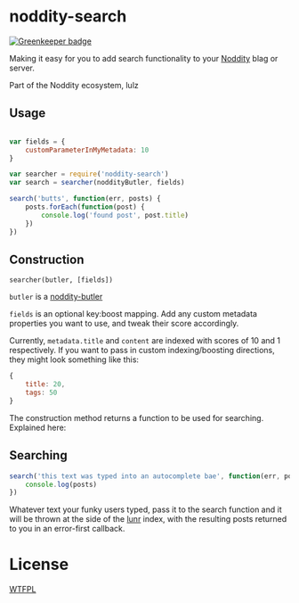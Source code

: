 # noddity-search

[![Greenkeeper badge](https://badges.greenkeeper.io/TehShrike/noddity-search.svg)](https://greenkeeper.io/)

Making it easy for you to add search functionality to your [Noddity](http://noddity.com/) blag or server.

Part of the Noddity ecosystem, lulz

## Usage

```js

var fields = {
	customParameterInMyMetadata: 10
}

var searcher = require('noddity-search')
var search = searcher(noddityButler, fields)

search('butts', function(err, posts) {
	posts.forEach(function(post) {
		console.log('found post', post.title)
	})
})
```

## Construction

`searcher(butler, [fields])`

`butler` is a [noddity-butler](https://github.com/TehShrike/noddity-butler)

`fields` is an optional key:boost mapping.  Add any custom metadata properties you want to use, and tweak their score accordingly.

Currently, `metadata.title` and `content` are indexed with scores of 10 and 1 respectively.  If you want to pass in custom indexing/boosting directions, they might look something like this:

```js
{
	title: 20,
	tags: 50
}
```

The construction method returns a function to be used for searching.  Explained here:

## Searching

```js
search('this text was typed into an autocomplete bae', function(err, posts) {
	console.log(posts)
})
```

Whatever text your funky users typed, pass it to the search function and it will be thrown at the side of the [lunr](http://lunrjs.com) index, with the resulting posts returned to you in an error-first callback.

# License

[WTFPL](http://wtfpl2.com/)
